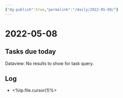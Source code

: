 ```yaml
---
{"dg-publish":true,"permalink":"/daily/2022-05-08/"}
---
```


# 2022-05-08

## Tasks due today

<div><div class="dataview dataview-error-box"><p class="dataview dataview-error-message">Dataview: No results to show for task query.</p></div></div>

## Log
- <%tp.file.cursor(1)%>